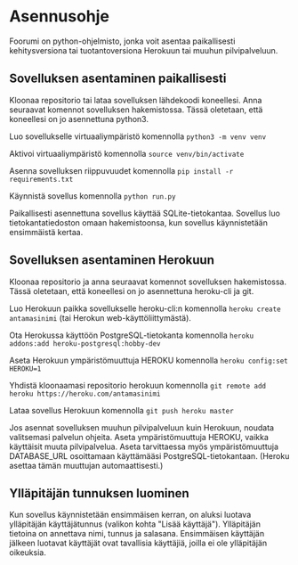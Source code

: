 # Asennusohje

Foorumi on python-ohjelmisto, jonka voit asentaa paikallisesti kehitysversiona tai tuotantoversiona Herokuun tai muuhun pilvipalveluun.

## Sovelluksen asentaminen paikallisesti

Kloonaa repositorio tai lataa sovelluksen lähdekoodi koneellesi. Anna seuraavat komennot sovelluksen hakemistossa. Tässä oletetaan, että koneellesi on jo asennettuna python3.

Luo sovellukselle virtuaaliympäristö komennolla `python3 -m venv venv`

Aktivoi virtuaaliympäristö komennolla `source venv/bin/activate`

Asenna sovelluksen riippuvuudet komennolla `pip install -r requirements.txt`

Käynnistä sovellus komennolla `python run.py`

Paikallisesti asennettuna sovellus käyttää SQLite-tietokantaa. Sovellus luo tietokantatiedoston omaan hakemistoonsa, kun sovellus käynnistetään ensimmäistä kertaa.

## Sovelluksen asentaminen Herokuun

Kloonaa repositorio ja anna seuraavat komennot sovelluksen hakemistossa. Tässä oletetaan, että koneellesi on jo asennettuna heroku-cli ja git.

Luo Herokuun paikka sovellukselle heroku-cli:n komennolla `heroku create antamasinimi` (tai Herokun web-käyttöliittymästä).

Ota Herokussa käyttöön PostgreSQL-tietokanta komennolla `heroku addons:add heroku-postgresql:hobby-dev`

Aseta Herokuun ympäristömuuttuja HEROKU komennolla `heroku config:set HEROKU=1`

Yhdistä kloonaamasi repositorio herokuun komennolla `git remote add heroku https://heroku.com/antamasinimi`

Lataa sovellus Herokuun komennolla `git push heroku master`

Jos asennat sovelluksen muuhun pilvipalveluun kuin Herokuun, noudata valitsemasi palvelun ohjeita. Aseta ympäristömuuttuja HEROKU, vaikka käyttäisit muuta pilvipalvelua. Aseta tarvittaessa myös ympäristömuuttuja DATABASE_URL osoittamaan käyttämääsi PostgreSQL-tietokantaan. (Heroku asettaa tämän muuttujan automaattisesti.)

## Ylläpitäjän tunnuksen luominen

Kun sovellus käynnistetään ensimmäisen kerran, on aluksi luotava ylläpitäjän käyttäjätunnus (valikon kohta "Lisää käyttäjä"). Ylläpitäjän tietoina on annettava nimi, tunnus ja salasana. Ensimmäisen käyttäjän jälkeen luotavat käyttäjät ovat tavallisia käyttäjiä, joilla ei ole ylläpitäjän oikeuksia.
